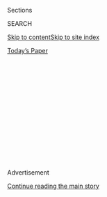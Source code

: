 <div id="app">

<div>

<div>

<div>

<div class="NYTAppHideMasthead css-1q2w90k e1suatyy0">

<div class="section css-ui9rw0 e1suatyy2">

<div class="css-eph4ug er09x8g0">

<div class="css-6n7j50">

</div>

<span class="css-1dv1kvn">Sections</span>

<div class="css-10488qs">

<span class="css-1dv1kvn">SEARCH</span>

</div>

[Skip to content](#site-content)[Skip to site
index](#site-index)

</div>

<div class="css-10698na e1huz5gh0">

</div>

</div>

<div id="masthead-bar-one" class="section hasLinks css-15hmgas e1csuq9d3">

<div class="css-uqyvli e1csuq9d0">

</div>

<div class="css-1uqjmks e1csuq9d1">

</div>

<div class="css-9e9ivx">

[](https://myaccount.nytimes3xbfgragh.onion/auth/login?response_type=cookie&client_id=vi)

</div>

<div class="css-1bvtpon e1csuq9d2">

[Today’s
Paper](https://www.nytimes3xbfgragh.onion/section/todayspaper)

</div>

</div>

</div>

</div>

<div data-aria-hidden="false">

<div id="site-content" data-role="main">

<div>

<div class="css-1aor85t" style="opacity:0.000000001;z-index:-1;visibility:hidden">

<div class="css-1hqnpie">

<div class="css-epjblv">

<span class="css-17xtcya">[Opinion](/section/opinion)</span><span class="css-x15j1o">|</span><span class="css-fwqvlz">The
New York Yankees Are a Moral
Abomination</span>

</div>

<div class="css-k008qs">

<div class="css-1iwv8en">

<span class="css-18z7m18"></span>

<div>

</div>

</div>

<span class="css-1n6z4y">https://nyti.ms/2NT4qqq</span>

<div class="css-1705lsu">

<div class="css-4xjgmj">

<div class="css-4skfbu" data-role="toolbar" data-aria-label="Social Media Share buttons, Save button, and Comments Panel with current comment count" data-testid="share-tools">

  - 
  - 
  - 
  - 
    
    <div class="css-6n7j50">
    
    </div>

  - 
  - 

</div>

</div>

</div>

</div>

</div>

</div>

<div id="NYT_TOP_BANNER_REGION" class="css-13pd83m">

</div>

<div id="top-wrapper" class="css-1sy8kpn">

<div id="top-slug" class="css-l9onyx">

Advertisement

</div>

[Continue reading the main
story](#after-top)

<div class="ad top-wrapper" style="text-align:center;height:100%;display:block;min-height:250px">

<div id="top" class="place-ad" data-position="top" data-size-key="top">

</div>

</div>

<div id="after-top">

</div>

</div>

<div id="sponsor-wrapper" class="css-1hyfx7x">

<div id="sponsor-slug" class="css-19vbshk">

Supported by

</div>

[Continue reading the main
story](#after-sponsor)

<div id="sponsor" class="ad sponsor-wrapper" style="text-align:center;height:100%;display:block">

</div>

<div id="after-sponsor">

</div>

</div>

<div class="css-v5btjw etb61u70">

<div class="css-v05ibm etb61u71">

[Opinion](/section/opinion)

</div>

</div>

[Sporting](/column/sporting "Sporting")

<div class="css-1vkm6nb ehdk2mb0">

# The New York Yankees Are a Moral Abomination

</div>

<div class="css-xt80pu e12qa4dv0">

<div class="css-18e8msd">

<div class="css-vp77d3 epjyd6m0">

<div class="css-1baulvz">

By <span class="css-1baulvz last-byline" itemprop="name">David Bentley
Hart</span>

<div class="css-8atqhb">

Mr. Hart is the author of “The New Testament: A Translation.”

</div>

</div>

</div>

  - July 14,
    2018

  - 
    
    <div class="css-4xjgmj">
    
    <div class="css-d8bdto" data-role="toolbar" data-aria-label="Social Media Share buttons, Save button, and Comments Panel with current comment count" data-testid="share-tools">
    
      - 
      - 
      - 
      - 
        
        <div class="css-6n7j50">
        
        </div>
    
      - 
      - 
    
    </div>
    
    </div>

</div>

</div>

<div class="css-79elbk" data-testid="photoviewer-wrapper">

<div class="css-z3e15g" data-testid="photoviewer-wrapper-hidden">

</div>

<div class="css-1a48zt4 ehw59r15" data-testid="photoviewer-children">

![<span class="css-cnj6d5 e1z0qqy90" itemprop="copyrightHolder"><span class="css-1ly73wi e1tej78p0">Credit...</span><span><span>Brandon
Celi</span></span></span>](https://static01.graylady3jvrrxbe.onion/images/2018/07/15/opinion/sunday/15hart/merlin_141223467_c71ae7d7-2023-4550-87e9-56e57221d9d3-articleLarge.jpg?quality=75&auto=webp&disable=upscale)

</div>

</div>

<div class="section meteredContent css-1r7ky0e" name="articleBody" itemprop="articleBody">

<div class="css-1fanzo5 StoryBodyCompanionColumn">

<div class="css-53u6y8">

Soberly considered, the New York Yankees and their fans present a moral
dilemma. Our consciences, naturally abhorring everything abominable,
tell us that such things simply ought not exist. And yet we also know
that the evil they represent is one we would not really want eradicated.
Somehow we depend on it, not because it appeals to some morbid
subliminal fascination with the horrific in us, and not even because it
teaches us about the world’s deep Darwinian laws, but because it answers
to a psychological need.

By exciting in the rest of us that sweet cold loathing that only they
induce — that strangely tender malice, at once so delicious and yet so
purifying — the Yankees and their followers provide an emotional
cleansing. They give us occasion for the discharge of a dark, dangerous
passion, but one unburdened by guilt. The detestation that any rational
soul spontaneously feels for the Yankees is so innocent, so
uncontaminated by spite — just instinctive revulsion before something
obscene, like the goat-headed god of the diabolists. And there are few
luxuries more gorgeously nourishing than the license to hate with an
unclouded conscience.

Yankees fans, of course, never having drunk from those healing springs,
typically mistake this hatred for envy, and so for an inverted
admiration. But nothing could be further from the truth. Yes, those of
us whose teams hail from smaller markets sometimes fall prey to a
*slightly* petulant, even bilious resentment of all that boughten glory
— the exorbitant free-agent contracts, the legions of scouts, the
colossal television revenues — but who can blame us? And how could we
fail to be vexed by the fawning servility of a national media incapable
of telling the beautiful from the meretricious?

I mean, be reasonable: How often, as Derek Jeter’s retirement approached
in 2014, were we made to endure the squealing ecstasies of television
announcers too bedazzled by the fastidious delicacy of his dainty
coupé-chassé en tournant on grounders to his right to notice his
minuscule range or flimsy arm? Why were we forced to see him awarded a
preposterous *two* additional Gold Gloves in his dotage when his defense
was scarcely better than mediocre in his prime?

</div>

</div>

<div class="css-1fanzo5 StoryBodyCompanionColumn">

<div class="css-53u6y8">

Who, moreover, can forget the obligatorily bibulous rhapsodies from
sports commentators in the waning days of the old Yankee Stadium in 2008
— grown men dissolving in foaming raptures over a “great tradition” in
its twilight or intoning solemn encomiums to the glorious “temple of
sport” soon be reduced to dust? *Temple*, forsooth\! More like the
largest brothel in the world, being torn down only because a larger,
glitzier brothel was being erected across the street. (Really, how does
a Yankees fan’s pride in all those purchased championships differ from
the self-delusion of a man staggering out of a bawdy house at dawn,
complimenting himself on his magnificent powers of seduction?)

So, I confess it: There is some resentment. But it never degenerates
into emulousness or envy. No one elsewhere wants to root for a team
*like* the Yankees. The notion is appalling. Could any franchise be more
devoid of romance? What has it ever represented but the brute power of
money? One can admire the St. Louis Cardinals’ magnificent history, or
cherish fond memories of the great Baltimore Orioles, Cincinnati Reds or
Oakland A’s teams of the past. But no morally sane soul could delight in
that graceless enormity in the Bronx, or its supremacy over smaller
markets. It is an intrinsically depraved pleasure, like a taste for
bearbaiting. And certainly none of us wants to be anything like Yankees
*fans* — especially after seeing them at close quarters. Certainly, I
have witnessed them often enough in Baltimore during weekend series
against my beloved Orioles to know the horror in full.

Not that the horror is easy to recall clearly. The trauma is too
violent. Memory cringes, whines, tries to slink away. One recollects
only a kaleidoscopic flux of gruesomely fragmentary impressions, too
outlandish to be perfectly accurate, too vivid to be entirely false:
nightmarish revenants from the dim haunts of the collective unconscious
… monstrous, abortive shapes emerging from the abysmal murk of
evolutionary history … things pre-hominid, even pre-mammalian … forms
never quite resolving into discrete organisms, spilling over and into
one another, making it uncertain where one ends and another begins. … It
really is awful: ghastly glistening flesh … tentacles coiling and
uncoiling, stretching and contracting … lidless orbicular eyes eerily
waving on slender stalks … squamous hides, barbed quills, the unguinous
sheen of cutaneous toxins … serrated tails, craggy horns, sallow fangs,
gleaming talons … fragrances fungal and poisonous … sickly iridescences
undulating across pallid, gelatinous underbellies or shimmering along
slick, filmy scales. …

And what raucous yawps of elation they emit, like sea lions crying out
in erotic transport. How languidly and grossly they intertwine with one
another — how clumsily, lewdly, indiscriminately — like lascivious
cephalopods merged in seething tangles of prehensile carnality. And
somehow, without having to see, one knows things about them: that the
categories “parent,” “sibling” and “mate” are only hazily delineated in
their minds; that they suck nourishment from cellulose, heavy metals and
cactus spines; that, should they grow hungry on the journey home from
the game, they may pull over to the side of the road to devour their
young. One simply knows. …

</div>

</div>

<div class="css-1fanzo5 StoryBodyCompanionColumn">

<div class="css-53u6y8">

Or so it seems to me now. Admittedly, my bitterness over the Orioles’
dismal play this season might be distorting my perspective a little. And
perhaps I am avoiding a truth about the Yankees and their fans that I
would rather not admit: that it is not everything grotesquely strange
about them that terrifies us, but rather everything that is all too
familiar. We may fear becoming like them; our greater fear, however, is
of discovering that we already are. And by “we,” I mean “Americans.”

Major League Baseball, like America, is in decline. A faint air of doom
hangs about this most exquisite of games. The median age of its fans
rises each year; the young increasingly prefer other diversions; some
savants predict a contraction of the National and American Leagues in
the near future. Meanwhile, the only solutions the owners can contrive
are trivial measures for shortening time of play, and never with
appreciable effect. Yet the real cause of the problem is obvious. Though
there has always been an immense inequality of resources between the
richest and poorest franchises, the division has widened to catastrophic
proportions in recent decades. It is hard to persuade children to invest
their love in teams that cannot plausibly hope for a championship any
time within, oh, the first 30 years of their lives.

Yet M.L.B. would never consider the wisdom of creating a real system of
shared revenues and salary caps. The richest franchises — among which
the Yankees enjoy archetypal pre-eminence — are content to let the
poorest wither in a laissez-faire desert rather than make any reasonable
sacrifices for the common good. Thus the business of baseball — through
greed, profligacy, shortsightedness and an insatiable appetite for
immediate gratification — consumes itself by relentlessly allowing its
own *communal* basis to disintegrate beneath it, and by ignoring the
needs of future generations.

The analogy is imperfect, but irresistible. America — with its decaying
infrastructure, its third-world public transit, its shrinking labor
market, its evaporating middle class, its expanding gulf between rich
and poor, its heartless health insurance system, its mindless
indifference to a dying ecology, its predatory credit agencies, its
looming Social Security collapse, its interminable war, its
metastasizing national debt and all the social pathologies that gave it
a degenerate imbecile and child-abducting sadist as its president —
remains the only developed economy in the world that believes it wrong
to use *civic* wealth for *civic* goods. Its absurdly engorged military
budget diverts hundreds of billions of dollars a year from the public
weal to those who profit from the military-industrial complex. Its
plutocratic policies and libertarian ethos are immune to all appeals of
human solidarity. It towers over the world, but promises secure shelter
only to the fortunate few.

And so, of course, the Yankees cannot help but be emblematic of
everything that characterizes us as a nation and as an idea: a thing
gargantuan and heedless, invincible and yet bizarrely fragile and
self-destructive. Still, I suppose one must be fair. M.L.B.’s decline,
America’s — the Yankees may contribute mightily to the former, but they
only epitomize the latter.

Though, truth be told, I would blame them for both if I could.

</div>

</div>

</div>

<div>

</div>

<div>

</div>

<div>

</div>

<div>

<div id="bottom-wrapper" class="css-1ede5it">

<div id="bottom-slug" class="css-l9onyx">

Advertisement

</div>

[Continue reading the main
story](#after-bottom)

<div id="bottom" class="ad bottom-wrapper" style="text-align:center;height:100%;display:block;min-height:90px">

</div>

<div id="after-bottom">

</div>

</div>

</div>

</div>

</div>

## Site Index

<div>

</div>

## Site Information Navigation

  - [© <span>2020</span> <span>The New York Times
    Company</span>](https://help.nytimes3xbfgragh.onion/hc/en-us/articles/115014792127-Copyright-notice)

<!-- end list -->

  - [NYTCo](https://www.nytco.com/)
  - [Contact
    Us](https://help.nytimes3xbfgragh.onion/hc/en-us/articles/115015385887-Contact-Us)
  - [Work with us](https://www.nytco.com/careers/)
  - [Advertise](https://nytmediakit.com/)
  - [T Brand Studio](http://www.tbrandstudio.com/)
  - [Your Ad
    Choices](https://www.nytimes3xbfgragh.onion/privacy/cookie-policy#how-do-i-manage-trackers)
  - [Privacy](https://www.nytimes3xbfgragh.onion/privacy)
  - [Terms of
    Service](https://help.nytimes3xbfgragh.onion/hc/en-us/articles/115014893428-Terms-of-service)
  - [Terms of
    Sale](https://help.nytimes3xbfgragh.onion/hc/en-us/articles/115014893968-Terms-of-sale)
  - [Site
    Map](https://spiderbites.nytimes3xbfgragh.onion)
  - [Help](https://help.nytimes3xbfgragh.onion/hc/en-us)
  - [Subscriptions](https://www.nytimes3xbfgragh.onion/subscription?campaignId=37WXW)

</div>

</div>

</div>

</div>
